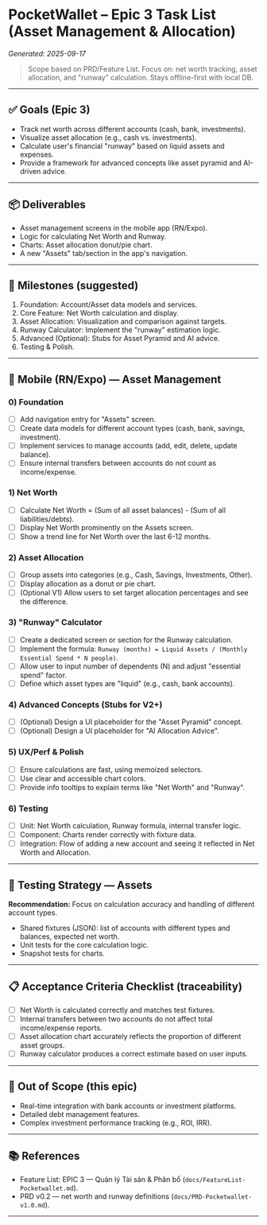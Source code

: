 # PocketWallet – Epic 3 Task List (Asset Management & Allocation)

_Generated: 2025-09-17_

> Scope based on PRD/Feature List. Focus on: net worth tracking, asset allocation, and "runway" calculation. Stays offline-first with local DB.

---

## ✅ Goals (Epic 3)

- Track net worth across different accounts (cash, bank, investments).
- Visualize asset allocation (e.g., cash vs. investments).
- Calculate user's financial "runway" based on liquid assets and expenses.
- Provide a framework for advanced concepts like asset pyramid and AI-driven advice.

---

## 📦 Deliverables

- Asset management screens in the mobile app (RN/Expo).
- Logic for calculating Net Worth and Runway.
- Charts: Asset allocation donut/pie chart.
- A new "Assets" tab/section in the app's navigation.

---

## 🧭 Milestones (suggested)

1.  Foundation: Account/Asset data models and services.
2.  Core Feature: Net Worth calculation and display.
3.  Asset Allocation: Visualization and comparison against targets.
4.  Runway Calculator: Implement the "runway" estimation logic.
5.  Advanced (Optional): Stubs for Asset Pyramid and AI advice.
6.  Testing & Polish.

---

## 📱 Mobile (RN/Expo) — Asset Management

### 0) Foundation

- [ ] Add navigation entry for "Assets" screen.
- [ ] Create data models for different account types (cash, bank, savings, investment).
- [ ] Implement services to manage accounts (add, edit, delete, update balance).
- [ ] Ensure internal transfers between accounts do not count as income/expense.

### 1) Net Worth

- [ ] Calculate Net Worth = (Sum of all asset balances) - (Sum of all liabilities/debts).
- [ ] Display Net Worth prominently on the Assets screen.
- [ ] Show a trend line for Net Worth over the last 6-12 months.

### 2) Asset Allocation

- [ ] Group assets into categories (e.g., Cash, Savings, Investments, Other).
- [ ] Display allocation as a donut or pie chart.
- [ ] (Optional V1) Allow users to set target allocation percentages and see the difference.

### 3) "Runway" Calculator

- [ ] Create a dedicated screen or section for the Runway calculation.
- [ ] Implement the formula: `Runway (months) = Liquid Assets / (Monthly Essential Spend * N people)`.
- [ ] Allow user to input number of dependents (N) and adjust "essential spend" factor.
- [ ] Define which asset types are "liquid" (e.g., cash, bank accounts).

### 4) Advanced Concepts (Stubs for V2+)

- [ ] (Optional) Design a UI placeholder for the "Asset Pyramid" concept.
- [ ] (Optional) Design a UI placeholder for "AI Allocation Advice".

### 5) UX/Perf & Polish

- [ ] Ensure calculations are fast, using memoized selectors.
- [ ] Use clear and accessible chart colors.
- [ ] Provide info tooltips to explain terms like "Net Worth" and "Runway".

### 6) Testing

- [ ] Unit: Net Worth calculation, Runway formula, internal transfer logic.
- [ ] Component: Charts render correctly with fixture data.
- [ ] Integration: Flow of adding a new account and seeing it reflected in Net Worth and Allocation.

---

## 🧪 Testing Strategy — Assets

**Recommendation:** Focus on calculation accuracy and handling of different account types.

- Shared fixtures (JSON): list of accounts with different types and balances, expected net worth.
- Unit tests for the core calculation logic.
- Snapshot tests for charts.

---

## 📋 Acceptance Criteria Checklist (traceability)

- [ ] Net Worth is calculated correctly and matches test fixtures.
- [ ] Internal transfers between two accounts do not affect total income/expense reports.
- [ ] Asset allocation chart accurately reflects the proportion of different asset groups.
- [ ] Runway calculator produces a correct estimate based on user inputs.

---

## 📎 Out of Scope (this epic)

- Real-time integration with bank accounts or investment platforms.
- Detailed debt management features.
- Complex investment performance tracking (e.g., ROI, IRR).

---

## 📚 References

- Feature List: EPIC 3 — Quản lý Tài sản & Phân bổ (`docs/FeatureList-Pocketwallet.md`).
- PRD v0.2 — net worth and runway definitions (`docs/PRD-Pocketwallet-v1.0.md`).
---